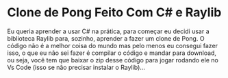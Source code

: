 # Clone de Pong Feito Com C# e Raylib

Eu queria aprender a usar C# na prática, para começar eu decidi usar
a biblioteca Raylib para, sozinho, aprender a fazer um clone de Pong.
O código não é a melhor coisa do mundo mas pelo menos eu consegui fazer
isso, o que eu não sei fazer é compilar o código e mandar para download,
ou seja, você tem que baixar o zip desse código para jogar rodando ele
no Vs Code (isso se não precisar instalar o Raylib)...
